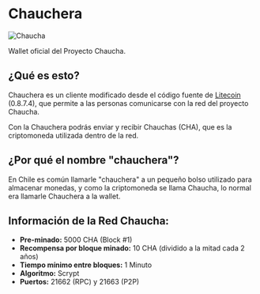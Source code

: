 # Chauchera

![Chaucha](http://i.imgur.com/oJpr6JC.png)

Wallet oficial del Proyecto Chaucha.

## ¿Qué es esto?

Chauchera es un cliente modificado desde el código fuente de [Litecoin](https://litecoin.org/) (0.8.7.4), que permite a las personas comunicarse con la red del proyecto Chaucha.

Con la Chauchera podrás enviar y recibir Chauchas (CHA), que es la criptomoneda utilizada dentro de la red.

## ¿Por qué el nombre "chauchera"?

En Chile es común llamarle "chauchera" a un pequeño bolso utilizado para almacenar monedas, y como la criptomoneda se llama Chaucha, lo normal era llamarle Chauchera a la wallet.

## Información de la Red Chaucha:

* **Pre-minado:** 5000 CHA (Block #1)
* **Recompensa por bloque minado:** 10 CHA (dividido a la mitad cada 2 años)
* **Tiempo mínimo entre bloques:** 1 Minuto
* **Algoritmo:** Scrypt
* **Puertos:** 21662 (RPC) y 21663 (P2P)